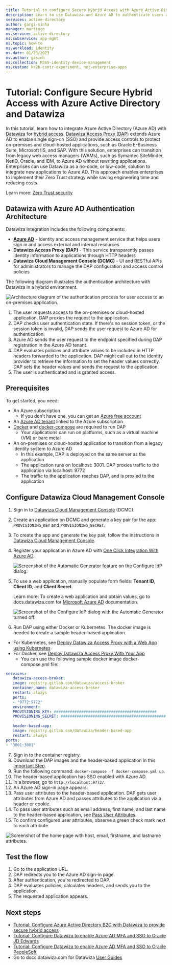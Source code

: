 ```yaml
---
title: Tutorial to configure Secure Hybrid Access with Azure Active Directory and Datawiza
description: Learn to use Datawiza and Azure AD to authenticate users and give them access to on-premises and cloud apps.
services: active-directory
author: gargi-sinha
manager: martinco
ms.service: active-directory
ms.subservice: app-mgmt
ms.topic: how-to
ms.workload: identity
ms.date: 01/23/2023
ms.author: gasinh
ms.collection: M365-identity-device-management
ms.custom: kr2b-contr-experiment, not-enterprise-apps
---
```


# Tutorial: Configure Secure Hybrid Access with Azure Active Directory and Datawiza

In this tutorial, learn how to integrate Azure Active Directory (Azure AD) with [Datawiza](https://www.datawiza.com/) for [hybrid access](../devices/concept-azure-ad-join-hybrid.md). [Datawiza Access Proxy (DAP)](https://www.datawiza.com) extends Azure AD to enable single sign-on (SSO) and provide access controls to protect on-premises and cloud-hosted applications, such as Oracle E-Business Suite, Microsoft IIS, and SAP. With this solution, enterprises can transition from legacy web access managers (WAMs), such as Symantec SiteMinder, NetIQ, Oracle, and IBM, to Azure AD without rewriting applications. Enterprises can use Datawiza as a no-code, or low-code, solution to integrate new applications to Azure AD. This approach enables enterprises to implement their Zero Trust strategy while saving engineering time and reducing costs.

Learn more: [Zero Trust security](../../security/fundamentals/zero-trust.md)

## Datawiza with Azure AD Authentication Architecture

Datawiza integration includes the following components:

* **[Azure AD](../fundamentals/active-directory-whatis.md)** - Identity and access management service that helps users sign in and access external and internal resources
* **Datawiza Access Proxy (DAP)** - This service transparently passes identity information to applications through HTTP headers
* **Datawiza Cloud Management Console (DCMC)** - UI and RESTful APIs for administrators to manage the DAP configuration and access control policies

The following diagram illustrates the authentication architecture with Datawiza in a hybrid environment.

   ![Architecture diagram of the authentication process for user access to an on-premises application.](./media/datawiza-configure-sha/datawiza-architecture-diagram.png)

1. The user requests access to the on-premises or cloud-hosted application. DAP proxies the request to the application.
2. DAP checks user authentication state. If there's no session token, or the session token is invalid, DAP sends the user request to Azure AD for authentication.
3. Azure AD sends the user request to the endpoint specified during DAP registration in the Azure AD tenant.
4. DAP evaluates policies and attribute values to be included in HTTP headers forwarded to the application. DAP might call out to the identity provider to retrieve the information to set the header values correctly. DAP sets the header values and sends the request to the application.
5. The user is authenticated and is granted access.

## Prerequisites

To get started, you need:

* An Azure subscription
  * If you don't have one, you can get an [Azure free account](https://azure.microsoft.com/free/)
* An [Azure AD tenant](../fundamentals/active-directory-access-create-new-tenant.md) linked to the Azure subscription
* [Docker](https://docs.docker.com/get-docker/) and [docker-compose](https://docs.docker.com/compose/install/) are required to run DAP
  * Your applications can run on platforms, such as a virtual machine (VM) or bare metal
* An on-premises or cloud-hosted application to transition from a legacy identity system to Azure AD
  * In this example, DAP is deployed on the same server as the application
  * The application runs on localhost: 3001. DAP proxies traffic to the application via localhost: 9772
  * The traffic to the application reaches DAP, and is proxied to the application

## Configure Datawiza Cloud Management Console

1. Sign in to [Datawiza Cloud Management Console](https://console.datawiza.com/) (DCMC).
2. Create an application on DCMC and generate a key pair for the app: `PROVISIONING_KEY` and `PROVISIONING_SECRET`. 
3. To create the app and generate the key pair, follow the instructions in [Datawiza Cloud Management Console](https://docs.datawiza.com/step-by-step/step2.html).
4. Register your application in Azure AD with [One Click Integration With Azure AD](https://docs.datawiza.com/tutorial/web-app-azure-one-click.html).

   ![Screenshot of the Automatic Generator feature on the Configure IdP dialog.](./media/datawiza-configure-sha/configure-idp.png)

5. To use a web application, manually populate form fields: **Tenant ID**, **Client ID**, and **Client Secret**. 

   Learn more: To create a web application and obtain values, go to docs.datawiza.com for [Microsoft Azure AD](https://docs.datawiza.com/idp/azure.html) documentation.

   ![Screenshot of the Configure IdP dialog with the Automatic Generator turned off.](./media/datawiza-configure-sha/use-form.png)

6. Run DAP using either Docker or Kubernetes. The docker image is needed to create a sample header-based application.

  - For Kubernetes, see [Deploy Datawiza Access Proxy with a Web App using Kubernetes](https://docs.datawiza.com/tutorial/web-app-AKS.html)
  - For Docker, see [Deploy Datawiza Access Proxy With Your App](https://docs.datawiza.com/step-by-step/step3.html)
    - You can use the following sample docker image docker-compose.yml file:

   ```yaml
   services:
      datawiza-access-broker:
      image: registry.gitlab.com/datawiza/access-broker
      container_name: datawiza-access-broker
      restart: always
      ports:
      - "9772:9772"
      environment:
      PROVISIONING_KEY: #############################################
      PROVISIONING_SECRET: ##############################################
      
      header-based-app:
      image: registry.gitlab.com/datawiza/header-based-app
      restart: always
   ports:
   - "3001:3001"
   ```

7. Sign in to the container registry.
8. Download the DAP images and the header-based application in this [Important Step](https://docs.datawiza.com/step-by-step/step3.html#important-step).
9. Run the following command: `docker-compose -f docker-compose.yml up`.
10. The header-based application has SSO enabled with Azure AD.
11. In a browser, go to `http://localhost:9772/`. 
12. An Azure AD sign-in page appears.
13. Pass user attributes to the header-based application. DAP gets user attributes from Azure AD and passes attributes to the application via a header or cookie. 
14. To pass user attributes such as email address, first name, and last name to the header-based application, see [Pass User Attributes](https://docs.datawiza.com/step-by-step/step4.html).
15. To confirm configured user attributes, observe a green check mark next to each attribute.

   ![Screenshot of the home page with host, email, firstname, and lastname attributes.](./media/datawiza-configure-sha/datawiza-application-home-page.png)

## Test the flow

1. Go to the application URL. 
2. DAP redirects you to the Azure AD sign-in page.
3. After authentication, you're redirected to DAP.
4. DAP evaluates policies, calculates headers, and sends you to the application. 
5. The requested application appears.

## Next steps

* [Tutorial: Configure Azure Active Directory B2C with Datawiza to provide secure hybrid access](../../active-directory-b2c/partner-datawiza.md)
* [Tutorial: Configure Datawiza to enable Azure AD MFA and SSO to Oracle JD Edwards](datawiza-sso-oracle-jde.md)
* [Tutorial: Configure Datawiza to enable Azure AD MFA and SSO to Oracle PeopleSoft](datawiza-azure-ad-sso-oracle-peoplesoft.md)
* Go to docs.datawiza.com for Datawiza [User Guides](https://docs.datawiza.com)
